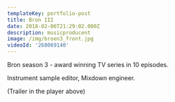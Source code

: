 ```yaml
---
templateKey: portfolio-post
title: Bron III
date: 2018-02-06T21:29:02.000Z
description: musicproducent
image: /img/broen3_front.jpg
videoId: '268069140'
---
```

Bron season 3 - award winning TV series in 10 episodes.

Instrument sample editor, Mixdown engineer.

(Trailer in the player above)
